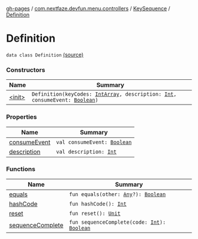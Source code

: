 [gh-pages](../../../index.md) / [com.nextfaze.devfun.menu.controllers](../../index.md) / [KeySequence](../index.md) / [Definition](./index.md)

# Definition

`data class Definition` [(source)](https://github.com/NextFaze/dev-fun/tree/master/devfun-menu/src/main/java/com/nextfaze/devfun/menu/controllers/Sequence.kt#L147)

### Constructors

| Name | Summary |
|---|---|
| [&lt;init&gt;](-init-.md) | `Definition(keyCodes: `[`IntArray`](https://kotlinlang.org/api/latest/jvm/stdlib/kotlin/-int-array/index.html)`, description: `[`Int`](https://kotlinlang.org/api/latest/jvm/stdlib/kotlin/-int/index.html)`, consumeEvent: `[`Boolean`](https://kotlinlang.org/api/latest/jvm/stdlib/kotlin/-boolean/index.html)`)` |

### Properties

| Name | Summary |
|---|---|
| [consumeEvent](consume-event.md) | `val consumeEvent: `[`Boolean`](https://kotlinlang.org/api/latest/jvm/stdlib/kotlin/-boolean/index.html) |
| [description](description.md) | `val description: `[`Int`](https://kotlinlang.org/api/latest/jvm/stdlib/kotlin/-int/index.html) |

### Functions

| Name | Summary |
|---|---|
| [equals](equals.md) | `fun equals(other: `[`Any`](https://kotlinlang.org/api/latest/jvm/stdlib/kotlin/-any/index.html)`?): `[`Boolean`](https://kotlinlang.org/api/latest/jvm/stdlib/kotlin/-boolean/index.html) |
| [hashCode](hash-code.md) | `fun hashCode(): `[`Int`](https://kotlinlang.org/api/latest/jvm/stdlib/kotlin/-int/index.html) |
| [reset](reset.md) | `fun reset(): `[`Unit`](https://kotlinlang.org/api/latest/jvm/stdlib/kotlin/-unit/index.html) |
| [sequenceComplete](sequence-complete.md) | `fun sequenceComplete(code: `[`Int`](https://kotlinlang.org/api/latest/jvm/stdlib/kotlin/-int/index.html)`): `[`Boolean`](https://kotlinlang.org/api/latest/jvm/stdlib/kotlin/-boolean/index.html) |
